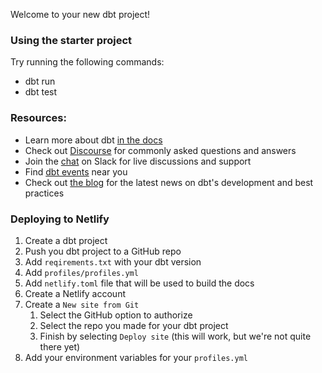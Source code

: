 Welcome to your new dbt project!

### Using the starter project

Try running the following commands:
- dbt run
- dbt test


### Resources:
- Learn more about dbt [in the docs](https://docs.getdbt.com/docs/introduction)
- Check out [Discourse](https://discourse.getdbt.com/) for commonly asked questions and answers
- Join the [chat](http://slack.getdbt.com/) on Slack for live discussions and support
- Find [dbt events](https://events.getdbt.com) near you
- Check out [the blog](https://blog.getdbt.com/) for the latest news on dbt's development and best practices


### Deploying to Netlify
1. Create a dbt project
1. Push you dbt project to a GitHub repo
1. Add `reqirements.txt` with your dbt version
1. Add `profiles/profiles.yml`
1. Add `netlify.toml` file that will be used to build the docs
1. Create a Netlify account
1. Create a `New site from Git`
	1. Select the GitHub option to authorize
	1. Select the repo you made for your dbt project
	1. Finish by selecting `Deploy site` (this will work, but we're not quite there yet)
1. Add your environment variables for your `profiles.yml`


